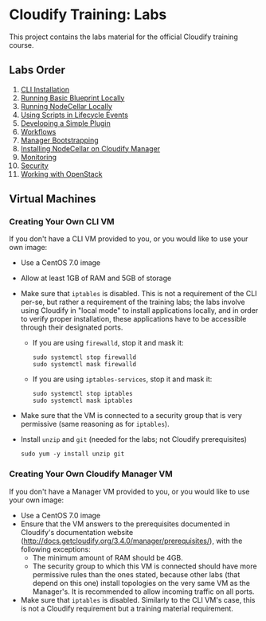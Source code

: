 # Cloudify Training: Labs

This project contains the labs material for the official Cloudify training course.

## Labs Order

1.  [CLI Installation](cli-installation)
2.  [Running Basic Blueprint Locally](running-basic-locally)
3.  [Running NodeCellar Locally](running-nodecellar-locally)
4.  [Using Scripts in Lifecycle Events](using-scripts)
5.  [Developing a Simple Plugin](developing-simple-plugin)
6.  [Workflows](workflows)
7.  [Manager Bootstrapping](simple-bootstrap)
8.  [Installing NodeCellar on Cloudify Manager](running-nodecellar-on-manager)
9.  [Monitoring](monitoring)
10. [Security](security)
11. [Working with OpenStack](openstack)

## Virtual Machines

### Creating Your Own CLI VM

If you don't have a CLI VM provided to you, or you would like to use your own image:

* Use a CentOS 7.0 image
* Allow at least 1GB of RAM and 5GB of storage
* Make sure that `iptables` is disabled. This is not a requirement of the CLI per-se, but rather
a requirement of the training labs; the labs involve using Cloudify in "local mode" to install applications locally, and
in order to verify proper installation, these applications have to be accessible through their designated ports.
  * If you are using `firewalld`, stop it and mask it:

    ```
    sudo systemctl stop firewalld
    sudo systemctl mask firewalld
    ```
  * If you are using `iptables-services`, stop it and mask it:

    ```
    sudo systemctl stop iptables
    sudo systemctl mask iptables
    ```
* Make sure that the VM is connected to a security group that is very permissive (same reasoning as for
`iptables`).

* Install `unzip` and `git` (needed for the labs; not Cloudify prerequisites)

  ```
  sudo yum -y install unzip git
  ```

### Creating Your Own Cloudify Manager VM

If you don't have a Manager VM provided to you, or you would like to use your own image:

* Use a CentOS 7.0 image
* Ensure that the VM answers to the prerequisites documented in Cloudify's documentation website (http://docs.getcloudify.org/3.4.0/manager/prerequisites/),
with the following exceptions:
  * The minimum amount of RAM should be 4GB.
  * The security group to which this VM is connected should have more permissive rules than the ones stated,
  because other labs (that depend on this one) install topologies on the very same VM as the Manager's.
  It is recommended to allow incoming traffic on all ports.
* Make sure that `iptables` is disabled. Similarly to the CLI VM's case, this is not a Cloudify requirement but a training
material requirement.
